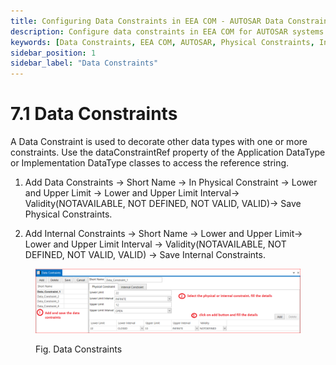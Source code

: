 ```yaml
---
title: Configuring Data Constraints in EEA COM - AUTOSAR Data Constraints Setup
description: Configure data constraints in EEA COM for AUTOSAR systems. Define physical and internal constraints for data types, including upper and lower limits and validity parameters. Efficiently manage data integrity and system constraints to optimize ECU communication and performance.
keywords: [Data Constraints, EEA COM, AUTOSAR, Physical Constraints, Internal Constraints, Data Type Limits, ECU Data Management]
sidebar_position: 1
sidebar_label: "Data Constraints"
---
```


# 7.1 Data Constraints

A Data Constraint is used to decorate other data types with one or more constraints. Use the dataConstraintRef property of the Application DataType or Implementation DataType classes to access the reference string.

1. Add Data Constraints → Short Name → In Physical Constraint  → Lower and Upper Limit → Lower and Upper Limit Interval→ Validity(NOTAVAILABLE, NOT DEFINED, NOT VALID, VALID)→ Save Physical Constraints.

2. Add Internal Constraints → Short Name  → Lower and Upper Limit→ Lower and Upper Limit Interval → Validity(NOTAVAILABLE, NOT DEFINED, NOT VALID, VALID) → Save Internal Constraints.

<div class="text--center">

<figure>

![Data Constraints](../assets/image2.webp "- Data Constraints")
<figcaption>Fig. Data Constraints</figcaption>
</figure>
</div>

